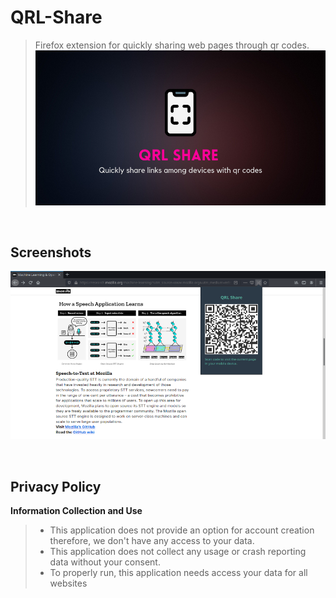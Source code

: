 # QRL-Share
>Firefox extension for quickly sharing web pages through qr codes.
![Project Banner](./Images/Repobanner.png)

<br>

## Screenshots
![Screenshot](./Images/Screenshot.png)

<br>

## Privacy Policy

**Information Collection and Use**
> * This application does not provide an option for account creation therefore, we don't have any access to your data.
> * This application does not collect any usage or crash reporting data without your consent.
> * To properly run, this application needs access your data for all websites
